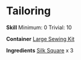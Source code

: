 <!-- TITLE: Thin Silk Wristbands -->
<!-- SUBTITLE: Made from thin spider silk -->

# Tailoring
**Skill**
Minimum: 0
Trivial: 10

**Container**
[Large Sewing Kit](large-sewing-kit)

**Ingredients**
[Silk Square](silk-square) x 3